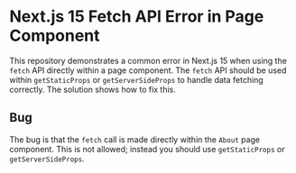 # Next.js 15 Fetch API Error in Page Component
This repository demonstrates a common error in Next.js 15 when using the `fetch` API directly within a page component.  The `fetch` API should be used within `getStaticProps` or `getServerSideProps` to handle data fetching correctly.  The solution shows how to fix this.

## Bug
The bug is that the `fetch` call is made directly within the `About` page component. This is not allowed; instead you should use `getStaticProps` or `getServerSideProps`.